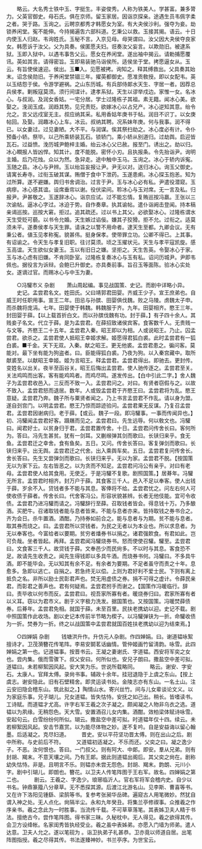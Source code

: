 <!-- { "loadSidebar": true } -->
　　略云。大名秀士铁中玉、字挺生。丰姿俊秀。人称为铁美人。学甚富。兼多膂力。父英官御史。母石氏。俱在京师。留玉家居。因诣京探亲。途遇生员韦佩字柔之者。哭于路。玉询之。云聘京都秀才韩愿女为室。有大夬侯沙利。强夺为妾。劫锁养闲堂。寃不能伸。今持揭遍吿六部科道。乞秉公以救。玉接其揭。语云。十日内使玉人归赵。韦询姓氏。玉秘不言。入京见母。母哭谓曰。汝父因大夬侯夺良家女。韩愿诉于汝父。父为具奏。侯匿愿夫妇。诳奏汝父妄言。以欺勋旧。被逮系狱。玉即入狱中。以遇韦事吿父云。愿女在养闲堂。遂出袖中揭云。请勅捕愿覆讯。英如其言。请得密旨。玉即易装驰马诣侯所。适侯坐于堂。拷愿逼女从。玉云。有旨使侯速迎。侯出。玉■入。见愿被拷。询知之。释其缚救出。父具奏其始末。诏念侯勋旧。于养闲堂禁锢三年。擢英都御史。愿准贡敎授。即以女配韦。英以玉结怨于侯。令游学避祸。之山东历城。有兵部侍郞水天生、字居一者。因荐总兵侯孝。剿叛寇莫须。须行间谍计。逮孝系狱。天生以谬举戍边。家惟一女。名冰心。与叔润。及润女香姑。一宅分居。学士过隆栋子其祖。素无籍。闻冰心美。欲娶之。浼润玉成。润趋其势。见兄责贬。欲嫁冰心以占兄产。冰心逆知其意。绐令允之。言父远戍室无主。叔应纳其采。私用香姑年庚书于帖。润目不识丁。以女庚帖回。及娶。润趣冰心上车。冰云。叔纳其聘。况系妹年庚。何与我事。润不得已。以女妻过。过见妻陋。大不平。与润谋。俟其祭扫劫之。冰心度必有计。令仆预备小轿。祭毕。以己所乘轿装瓦石。锁轿门。乘小轿从别道归。过劫舆。启迎皆瓦石。过益愤。浼历城尹鲍梓主婚。绐云冰心父已赦。报至门。诱出之。劫以归。冰心瞷报人皆凶悍。知其计。度不能脱。密怀小刃。且执报条。令先抬诣尹。询明主婚。后乃花烛。众以为然。急舁走。途中触中玉马。玉询之。冰心于轿内诉寃。玉随之县。冰心与尹辨。玉以绐旨妄报让尹。尹无以对。送归冰心。询玉父御史。请寓长寿寺。过衔玉破其谋。贿僧于食中下泄药。玉遂患痢。冰心探玉抱恙。知为过所算。遂不避嫌。舆归书舍调治。过言于尹。玉与冰心必有私。尹遣役潜窥。玉病瘳。冰心感其谊。设席垂帘以谢。役伏梁间。聆冰心与玉对席。无一言及私。归报尹。尹甚敬之。玉遂辞冰心。诣京应试。过不能忘情。复贿巡按冯嬴。王张以三次谕帖。逼冰心字过。冰迫于势。自作奏章。执其谕帖。遣仆诣阙击登闻。持本稿亲谒巡按。巡按大窘。拒过。追其疏还。过以书上其父。必欲娶冰心。过隆栋谓水天生受贬可藐。以书令允婚。天生嫉过谄佞。嫌其子狡猾。拒不允。过衔之。适莫须未平。遂奏侯孝与天生罪。请诛之以警不用命者。逮天生至都。九卿会议。无有秉公者。値玉见孝称寃。貌甚伟。挺身保孝。使带罪立功。公卿不得已。上其事。有诏谕之。令天生与孝复旧职。往讨莫须。顷之玉擢状元。天生与孝平寇凯旋。感玉高谊。天生欲似女妻玉。玉以有旧日之嫌。坚拒之。天生吿英。令娶冰心于家。玉与冰心虑有旧嫌。不肯同卧室。过隆栋复奏冰心与玉有私。诏问历城尹。尹即韦佩也。据役言为诉辩。会鲍已升御史。亦具奏前事。旨召玉等面陈。验冰心实处女。遂谪过官。而赐冰心与中玉为妻。 

　　○冯驩巿义 杂剧 
　　萧山周起编。事见战国策、史记。而剧中详略小异。 
　　史记。孟尝君名文。姓田氏。父曰靖郭君田婴。齐威王少子。宣王庶弟也。自威王时任职用事。宣王二年。田忌与孙膑、田婴俱伐魏。败之马陵。虏魏太子申。而杀魏将庞涓。七年。田婴使于韩魏。韩魏服于齐。九年。田婴相齐。愍王三年。封田婴于薛。【以上载首折白文。而以孙膑伐魏有功。封于薛。】有子四十余人。其贱妾子名文。代立于薛。是为孟尝君。在薛招致诸侯宾客。食客数千人。无贵贱一与文等。齐愍王二十五年。孟尝君入秦。昭王即以为相。人或说昭王。乃止。囚孟尝君。欲杀之。孟尝君使人抵昭王幸姬求解。姬愿得君狐白裘。此时孟尝君有一狐白裘。■千金。天下无双。入秦。献之昭王。更无他裘。孟尝君患之。徧问客。莫能对。最下坐有能为狗盗者。曰。臣能得狐白裘。乃夜为狗。以入秦宫藏中。取所献裘至。以献昭王幸姬。姬为言昭王。释孟尝君。孟尝君得出。即驰去。更封传。变姓名以出关。夜半至函谷关。昭王后悔出孟尝君。使人驰传逐之。孟尝君至关。关法鸡鸣而出客。客有能鸡鸣者。而鸡尽鸣。遂发传出。【白中引此二字。】舍人魏子为孟尝君收邑入。三反而不致一入。孟尝君问之。对曰。有贤者窃假与之。以故不致入。孟尝君怒而退居。数年。人或毁孟尝君于齐愍王曰。孟尝君将为乱。愍王意疑。孟尝君乃奔。魏子所与粟贤者闻之。乃上书言孟尝君不作乱。请以身为盟。遂自刭宫门。以明孟尝君。愍王乃惊而踪迹验问。孟尝君果无反谋。乃复召孟尝君。孟尝君因谢病归。老于薛。【或云。魏子一段。即冯驩事。一事而传闻异也。】初、冯驩闻孟尝君好客。蹑屩而见之。孟尝君曰。先生远辱。何以敎文也。冯驩曰。闻君好士。以贫身归于君。孟尝君置传舍。十日。孟尝君问传舍长曰。客何所为。答曰。冯先生甚贫。犹有一剑耳。又蒯缑弹其剑而歌曰。长铗归来乎。食无鱼。孟尝君迁之幸舍。食有鱼矣。五日。又问。传舍长答曰。客复弹剑而歌曰。长铗归来乎。出无舆。孟尝君迁之代舍。出入乘舆车矣。五日。孟尝君复问传舍长。舍长答曰。先生又尝弹剑而歌曰。长铗归来乎。无以为家。孟尝君不脱。【按国策无以为家下云。左右皆恶之。以为贪而不知足。孟尝君问冯公有亲乎。对曰有老母。孟尝君使人给其食用。无使乏。于是冯驩不复歌。剧照国策。】居朞年。冯驩无所言。孟尝君时相齐。封万户于薛。其食客三千人。邑入不足以奉客。使人出钱于薛。岁余不入。贷钱者多不能与其息。客俸将不给。孟尝君忧之。问左右何人可使收债于薛者。传舍长曰。代舍客冯公。形容状貌甚辨。长者无他伎能。宜可令收债。孟尝君乃进冯驩而请之。冯驩辞行至薛。召取钱者皆会。得息钱十万。乃多酿酒。买肥牛。召诸取钱者能与息者皆来。不能与息者亦来。皆持取钱之券书合之。齐为会日。杀牛置酒。酒酣。乃持券如前合之。能与息者与为期。贫不能与息者。取其券而烧之。曰。孟尝君所以贷钱者。为民之无者以为本业也。所以求息者。为无以奉客也。今富给者以要期。贫穷者燔券书以捐之。诸君强飮食。有君如此。岂可负哉。坐者皆起。再拜。孟尝君闻冯驩烧券书。怒而使使召驩。驩至。孟尝君曰。文食客三千人。故贷钱于薛。文奉邑少而民尙多。不以时与其息。客食恐不足。故请先生收责之。闻先生得钱即以多具牛酒。而烧券书何。冯驩曰。不多具牛酒。即不能毕会。无以知其有余不足。有余者为要期。不足者虽守而责之十年。息愈多。急即以逃亡。自捐之。若急终无以偿。上则为君好利不爱士民。下则有离上抵负之名。非所以励士民彰君声也。焚无用虚债之券。捐不可得之虚计。令薛民亲君。而彰君之善声也。君有何疑焉。孟尝君拊手而谢之。【国策作冯暖临行。辞曰。责毕收以何市而反。孟尝君曰。视吾家所寡有者。暖烧券归曰。君家所寡有者以义耳。窃以为君市义。剧于义字极力洗发。据国策也。又按国策。冯暖焚薛债券。后朞年。孟尝君免相。就国于薛。未至百里。民扶老携幼以迎。史记不载。剧中照国策作此收场。剧以史记本传前半节略为楔子。以冯驩弹铗为一折。命驩收债为一折。焚券为一折。终之以战国策中孟尝君就国百姓扶老携幼以迎为结束焉。】 

　　○四婵娟 杂剧 
　　钱塘洪升作。升仿元人杂剧。作四婵娟。曰。谢道韫咏絮擅诗才。卫茂漪簪花传笔阵。李易安鬬茗话幽情。管仲姬画竹留淸韵。咏雪。此四婵娟之第一也。记道韫事。按晋书云。王凝之妻谢氏、字道韫。西安将军奕之女也。尝内集。俄而雪骤下。叔父安曰。何所似也。安兄子朗曰。撒盐空中差可拟。道韫曰。未若柳絮因风起。安大笑为乐。世说所载略同。 
　　略云。谢安、字安石。太康人。官拜太傅。录尙书事。辅政十余年。挂冠退隐于上虞之东山。【按上虞志。谢安隐此。旧有石壁精舍。即灵运读书处。金陵志亦有东山。一名土山。注云安旧隐会稽东山。筑此拟之。】陶情山水。寄兴丝竹。间与儿女辈谈论文义。以为家庭乐事。兄子瑚儿。兄女道韫。皆失怙恃。安抚之如己出。稍长。皆嗜读书。工诗赋。而道韫才尤高。许字右军王羲之次子凝之。颇闻凝之人物非乌衣之选。道韫以为夙缘。无稍怨色。天大雪。安置酒召儿女内集。酒酣。效柏梁体赋诗咏雪。安起句云。白雪纷纷何所似。瑚云。撒盐空中差可拟。时道韫年仅十四。续云。未若柳絮因风起。安击节嘉赏。以为能尽体物之妙。遂不复吟。自是安益诲以留心翰墨。后适凝之。克尽妇道。 
　　晋史。安以平苻坚功晋太傅。则在出山之后。剧中所称。与史前后不符。 
　　又道韫初适凝之。不乐而还。父奕之曰。凝之逸少子。不恶。汝何恨也。答曰。一门叔父。则有阿大、中郞。即安。羣从兄弟。则有封胡、羯末。不意天壤之间。乃有王郞。据此则道韫出阁后。其父奕之尙在。剧称幼失怙恃。非是。且明言不乐。则韫亦未尝无怨色。封胡、羯末。韵朗、元川小字。剧中引瑚儿。即朗也。簪花。以卫夫人传笔阵图于王右军。故名。四婵娟之第二也。 
　　剧云。王羲之、字逸少。琅琊临沂人。官右军将军会稽内史。自少以书名。钟鼎篆籀八分章草。无不悉探其源。后渡江北游名山。见李斯、曹喜等书。又在许下洛阳见锺繇、梁鹄等书。复参考张昶华岳碑。遍窥古人用笔微妙。然犹自谓入神之处。无人点化。尙隔半尘。永和九年癸丑。将集兰亭修禊事。众推羲之作序亲书。羲之念此为一时胜事。当流传千载。不可草草落笔。其表姊卫夫人精于书法。擅绝古今。尝作笔阵图。得书家三昧。久秘枕中。无人得见。羲之欲得其传。会卫方设绛帐。名家闺秀皆执经受业。羲之虽中表姊弟。亦愿入门墙为师弟。遣人达意。卫夫人允之。遂以笔砚为 。诣卫执弟子礼甚恭。卫亦竟以师道自居。出笔阵图指授。羲之尽得其传。书法遂臻神妙。书兰亭序。为世宝云。 
